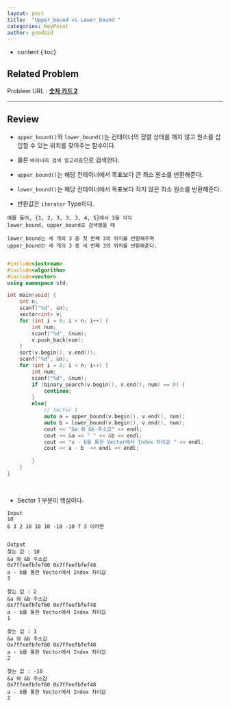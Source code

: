 ```yaml
---
layout: post
title:  "Upper_bound vs Lower_bound "
categories: KeyPoint
author: goodGid
---
```

* content
{:toc}


## Related Problem
Problem URL : **[숫자 카드 2](https://www.acmicpc.net/problem/10816)**

---


## Review

* `upper_bound()`와 `lower_bound()`는 컨테이너의 정렬 상태를 깨지 않고 원소를 삽입할 수 있는 위치를 찾아주는 함수이다. 

* 물론 `바이너리 검색 알고리즘`으로 검색한다.

* `upper_bound()`는 해당 컨테이너에서 목표보다 큰 최소 원소를 반환해준다.

* `lower_bound()`는 해당 컨테이너에서 목표보다 작지 않은 최소 원소를 반환해준다.

* 반환값은 `iterator` Type이다.

```
예를 들어, {1, 2, 3, 3, 3, 4, 5}에서 3을 각각 
lower_bound, upper_bound로 검색했을 때

lower_bound는 세 개의 3 중 첫 번째 3의 위치를 반환해주며
upper_bound는 세 개의 3 중 세 번째 3의 위치를 반환해준다.
```

``` cpp

#include<iostream>
#include<algorithm>
#include<vector>
using namespace std;

int main(void) {
    int n;
    scanf("%d", &n);
    vector<int> v;
    for (int i = 0; i < n; i++) {
        int num;
        scanf("%d", &num);
        v.push_back(num);
    }
    sort(v.begin(), v.end());
    scanf("%d", &n);
    for (int i = 0; i < n; i++) {
        int num;
        scanf("%d", &num);
        if (binary_search(v.begin(), v.end(), num) == 0) {
            continue;
        }
        else{
            // Sector 1
            auto a = upper_bound(v.begin(), v.end(), num);
            auto b = lower_bound(v.begin(), v.end(), num);
            cout << "&a 와 &b 주소값" << endl;
            cout << &a << " " << &b << endl;
            cout << "a - b를 통한 Vector에서 Index 차이값 " << endl;
            cout << a - b  << endl << endl;
          
        }
    }
}

 
```


* Sector 1 부분이 핵심이다.

```
Input
10
6 3 2 10 10 10 -10 -10 7 3 이라면


Output
찾는 값 : 10
&a 와 &b 주소값
0x7ffeefbfef60 0x7ffeefbfef48
a - b를 통한 Vector에서 Index 차이값 
3

찾는 값 : 2
&a 와 &b 주소값
0x7ffeefbfef60 0x7ffeefbfef48
a - b를 통한 Vector에서 Index 차이값 
1

찾는 값 : 3
&a 와 &b 주소값
0x7ffeefbfef60 0x7ffeefbfef48
a - b를 통한 Vector에서 Index 차이값 
2

찾는 값 : -10
&a 와 &b 주소값
0x7ffeefbfef60 0x7ffeefbfef48
a - b를 통한 Vector에서 Index 차이값 
2
```
